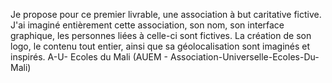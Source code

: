Je propose pour ce premier livrable, une association à but caritative fictive.
J'ai imaginé entièrement cette association, son nom, son interface graphique, les personnes liées à celle-ci sont fictives.
La création de son logo, le contenu tout entier, ainsi que sa géolocalisation sont imaginés et inspirés.
A-U- Ecoles du Mali (AUEM - Association-Universelle-Ecoles-Du-Mali)
